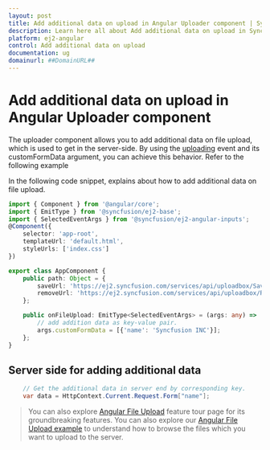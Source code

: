```yaml
---
layout: post
title: Add additional data on upload in Angular Uploader component | Syncfusion
description: Learn here all about Add additional data on upload in Syncfusion Angular Uploader component of Syncfusion Essential JS 2 and more.
platform: ej2-angular
control: Add additional data on upload 
documentation: ug
domainurl: ##DomainURL##
---
```


# Add additional data on upload in Angular Uploader component

The uploader component allows you to add additional data on file upload, which is used to get in the server-side.
By using the [uploading](https://ej2.syncfusion.com/angular/documentation/api/uploader/#uploading) event and its customFormData argument, you can achieve this behavior. Refer to the following example

In the following code snippet, explains about how to add additional data on file upload.

```typescript
import { Component } from '@angular/core';
import { EmitType } from '@syncfusion/ej2-base';
import { SelectedEventArgs } from '@syncfusion/ej2-angular-inputs';
@Component({
    selector: 'app-root',
    templateUrl: 'default.html',
    styleUrls: ['index.css']
})

export class AppComponent {
    public path: Object = {
        saveUrl: 'https://ej2.syncfusion.com/services/api/uploadbox/Save',
        removeUrl: 'https://ej2.syncfusion.com/services/api/uploadbox/Remove'
    };

    public onFileUpload: EmitType<SelectedEventArgs> = (args: any) =>  {
        // add addition data as key-value pair.
        args.customFormData = [{'name': 'Syncfusion INC'}];
    };
}
```

## Server side for adding additional data

```csharp
    // Get the additional data in server end by corresponding key.
    var data = HttpContext.Current.Request.Form["name"];
```

> You can also explore [Angular File Upload](https://www.syncfusion.com/angular-ui-components/angular-file-upload) feature tour page for its groundbreaking features. You can also explore our [Angular File Upload example](https://ej2.syncfusion.com/angular/demos/#/material/uploader/default) to understand how to browse the files which you want to upload to the server.
